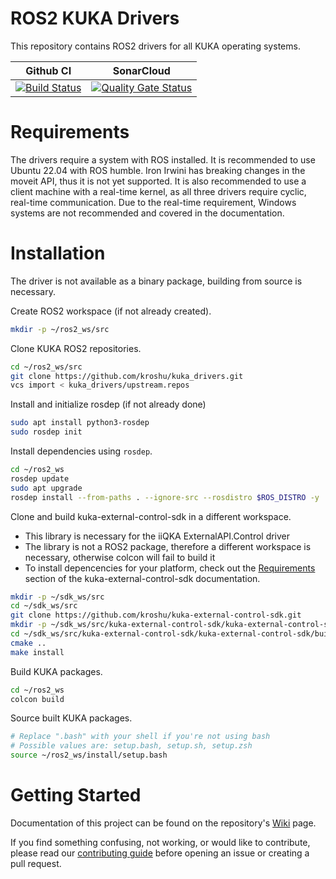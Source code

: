 # ROS2 KUKA Drivers

This repository contains ROS2 drivers for all KUKA operating systems.

Github CI | SonarCloud
------------| ---------------
[![Build Status](https://github.com/kroshu//kuka_drivers/workflows/CI/badge.svg?branch=master)](https://github.com/kroshu/ros2_kuka_sunrise_fri_driver/actions) | [![Quality Gate Status](https://sonarcloud.io/api/project_badges/measure?project=kroshu_kuka_drivers&metric=alert_status)](https://sonarcloud.io/dashboard?id=kroshu_kuka_drivers)

# Requirements
The drivers require a system with ROS installed. It is recommended to use Ubuntu 22.04 with ROS humble. Iron Irwini has breaking changes in the moveit API, thus it is not yet supported.
It is also recommended to use a client machine with a real-time kernel, as all three drivers require cyclic, real-time communication. Due to the real-time requirement, Windows systems are not recommended and covered in the documentation.


# Installation
The driver is not available as a binary package, building from source is necessary.

Create ROS2 workspace (if not already created).
```bash
mkdir -p ~/ros2_ws/src
```

Clone KUKA ROS2 repositories.
```bash
cd ~/ros2_ws/src
git clone https://github.com/kroshu/kuka_drivers.git
vcs import < kuka_drivers/upstream.repos
```

Install and initialize rosdep (if not already done)
```bash
sudo apt install python3-rosdep
sudo rosdep init
```

Install dependencies using `rosdep`.
```bash
cd ~/ros2_ws
rosdep update
sudo apt upgrade
rosdep install --from-paths . --ignore-src --rosdistro $ROS_DISTRO -y
```

Clone and build kuka-external-control-sdk in a different workspace.
 - This library is necessary for the iiQKA ExternalAPI.Control driver
 - The library is not a ROS2 package, therefore a different workspace is necessary, otherwise colcon will fail to build it
 - To install depencencies for your platform, check out the [Requirements](https://github.com/kroshu/kuka-external-control-sdk/blob/master/kuka-external-control-sdk/doc/SDK_howto.md#requirements) section of the kuka-external-control-sdk documentation.
```bash
mkdir -p ~/sdk_ws/src
cd ~/sdk_ws/src
git clone https://github.com/kroshu/kuka-external-control-sdk.git
mkdir -p ~/sdk_ws/src/kuka-external-control-sdk/kuka-external-control-sdk/build
cd ~/sdk_ws/src/kuka-external-control-sdk/kuka-external-control-sdk/build
cmake ..
make install
```

Build KUKA packages.
```bash
cd ~/ros2_ws
colcon build
```

Source built KUKA packages.
```bash
# Replace ".bash" with your shell if you're not using bash
# Possible values are: setup.bash, setup.sh, setup.zsh
source ~/ros2_ws/install/setup.bash
```

# Getting Started
Documentation of this project can be found on the repository's [Wiki](https://github.com/kroshu/kuka_drivers/wiki) page.

If you find something confusing, not working, or would like to contribute, please read our [contributing guide](CONTRIBUTING.md) before opening an issue or creating a pull request.
